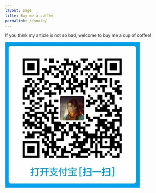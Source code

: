 ```yaml
---
layout: page
title: Buy me a coffee
permalink: /donate/
---
```


If you think my article is not so bad, welcome to buy me a cup of coffee!

![](img/qrcode.jpg)